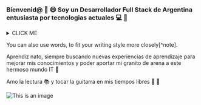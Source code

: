 ### Bienvenid@ 👋 :smile: Soy un Desarrollador Full Stack de Argentina entusiasta por tecnologias actuales 💻 :smiling_face_with_three_hearts:


<details><summary>CLICK ME</summary>
<p>

#### We can hide anything, even code!

    ```ruby
      puts "Hello World"
    ```

</p>
</details>

You can also use words, to fit your writing style more closely[^note].

Aprendiz nato, siempre buscando nuevas experiencias de aprendizaje para mejorar mis conocimientos y poder aportar mi granito de arena a este hermoso mundo IT 🚀

Amo la lectura :books: y tocar la guitarra en mis tiempos libres :guitar: :musical_note:
 
![This is an image](https://myoctocat.com/assets/images/base-octocat.svg)
<!--
**mathyled/mathyled** is a ✨ _special_ ✨ repository because its `README.md` (this file) appears on your GitHub profile.

Here are some ideas to get you started:

- 🔭 I’m currently working on ...
- 🌱 I’m currently learning ...
- 👯 I’m looking to collaborate on ...
- 🤔 I’m looking for help with ...
- 💬 Ask me about ...
- 📫 How to reach me: ...
- 😄 Pronouns: ...
- ⚡ Fun fact: ...
-->

